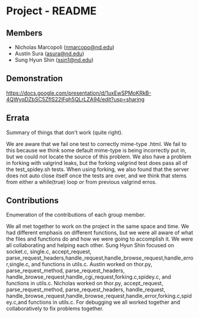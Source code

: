 Project - README
================

Members
-------

- Nicholas Marcopoli (nmarcopo@nd.edu)
- Austin Sura        (asura@nd.edu)
- Sung Hyun Shin     (ssin1@nd.edu)

Demonstration
-------------

https://docs.google.com/presentation/d/1uxEwSPMoKRkB-4QWyqDZbSC5ZflS22lFqh5QLrLZA94/edit?usp=sharing

Errata
------

Summary of things that don't work (quite right).

We are aware that we fail one test to correctly mime-type .html. We fail to this because we think some default mime-type is being incorrectly put in, but we could not locate the source of this problem. We also have a problem in forking with valgrind leaks, but the forking valgrind test does pass all of the test_spidey.sh tests. When using forking, we also found that the server does not auto close itself once the tests are over, and we think that stems from either a while(true) loop or from previous valgrind erros.

Contributions
-------------

Enumeration of the contributions of each group member.

We all met together to work on the project in the same space and time. We had different emphasis on different functions, but we were all aware of what the files and functions do and how we were going to accomplish it. We were all collaborating and helping each other. 
Sung Hyun Shin focused on socket.c, single.c, accept_request, parse_request_headers,handle_request,handle_browse_request,handle_error,single.c, and functions in utils.c. Austin worked on thor.py, parse_request_method, parse_request_headers, handle_browse_request,handle_cgi_request,forking.c,spidey.c, and functions in utils.c. Nicholas worked on thor.py, accept_request, parse_request_method, parse_request_headers, handle_request, handle_browse_request,handle_browse_request,handle_error,forking.c,spidey.c,and functions in utils.c.
For debugging we all worked together and collaboratively to fix problems together.
